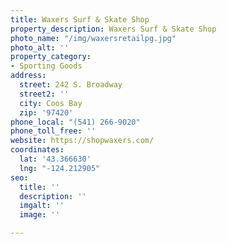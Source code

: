 ```yaml
---
title: Waxers Surf & Skate Shop
property_description: Waxers Surf & Skate Shop
photo_name: "/img/waxersretailpg.jpg"
photo_alt: ''
property_category:
- Sporting Goods
address:
  street: 242 S. Broadway
  street2: ''
  city: Coos Bay
  zip: '97420'
phone_local: "(541) 266-9020"
phone_toll_free: ''
website: https://shopwaxers.com/
coordinates:
  lat: '43.366630'
  lng: "-124.212905"
seo:
  title: ''
  description: ''
  imgalt: ''
  image: ''

---
```

